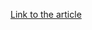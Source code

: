 [Link to the article](https://microsoft.com/security/blog/2021/03/26/securing-our-approach-to-domain-fronting-within-azure/)
